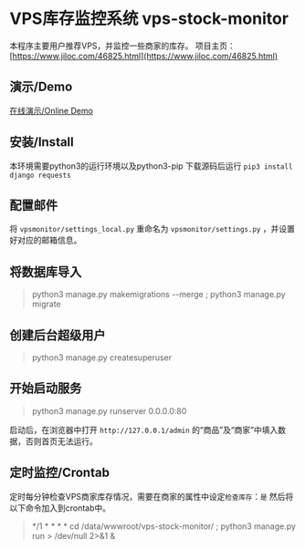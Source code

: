 # VPS库存监控系统 vps-stock-monitor
本程序主要用户推荐VPS，并监控一些商家的库存。
项目主页：[https://www.jiloc.com/46825.html](https://www.jiloc.com/46825.html)

## 演示/Demo
[在线演示/Online Demo](https://vpsand.com)

## 安装/Install
本环境需要python3的运行环境以及python3-pip
下载源码后运行 `pip3 install django requests`

## 配置邮件
将 `vpsmonitor/settings_local.py` 重命名为 `vpsmonitor/settings.py` ，并设置好对应的邮箱信息。


## 将数据库导入
> python3 manage.py makemigrations --merge ; python3 manage.py migrate


## 创建后台超级用户
> python3 manage.py createsuperuser

## 开始启动服务
> python3 manage.py runserver 0.0.0.0:80

启动后，在浏览器中打开 `http://127.0.0.1/admin` 的“商品”及“商家”中填入数据，否则首页无法运行。



## 定时监控/Crontab
定时每分钟检查VPS商家库存情况，需要在商家的属性中设定`检查库存`：`是`
然后将以下命令加入到crontab中。
> */1 * * * * cd /data/wwwroot/vps-stock-monitor/ ; python3 manage.py run > /dev/null 2>&1 &
